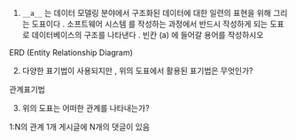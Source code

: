 1. `__a__`  는 데이터 모델링 분야에서 구조화된 데이터에 대한 일련의 표현을 위해 그리는 도표이다 . 소프트웨어 시스템 를 작성하는 과정에서 반드시 작성하게 되는 도표로 데이터베이스의 구조를 나타낸다 . 빈칸 (a) 에 들어갈 용어를 작성하시오

ERD (Entity Relationship Diagram)



2. 다양한 표기법이 사용되지만 , 위의 도표에서 활용된 표기법은 무엇인가?

관계표기법



3. 위의 도표는 어떠한 관계를 나타내는가?

1:N의 관계 1개 게시글에 N개의 댓글이 있음

